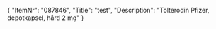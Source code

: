 {
  "ItemNr": "087846",
  "Title": "test",
  "Description": "Tolterodin Pfizer, depotkapsel, hård 2 mg"
}